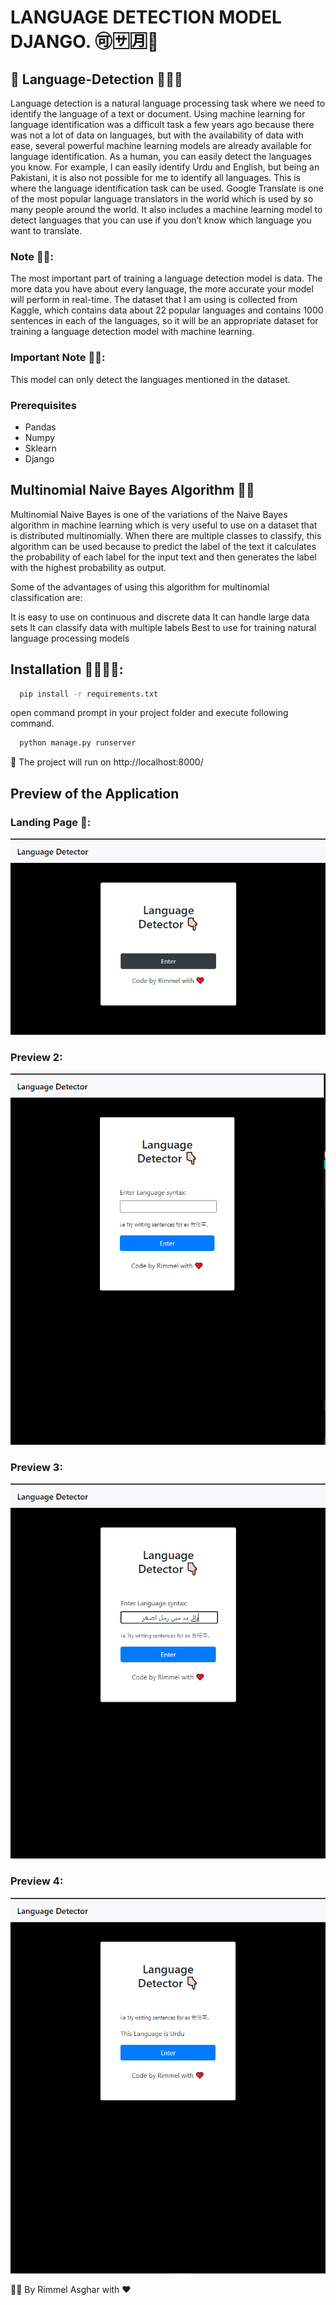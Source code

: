 # LANGUAGE DETECTION MODEL DJANGO. 🉑🈂️🈷️🚀

## 🚩 Language-Detection 🤖🤖🚀
Language detection is a natural language processing task where we need to identify the language of a text or document. Using machine learning for language identification was a difficult task a few years ago because there was not a lot of data on languages, but with the availability of data with ease, several powerful machine learning models are already available for language identification. As a human, you can easily detect the languages you know. For example, I can easily identify Urdu and English, but being an Pakistani, it is also not possible for me to identify all languages. This is where the language identification task can be used. Google Translate is one of the most popular language translators in the world which is used by so many people around the world. It also includes a machine learning model to detect languages that you can use if you don’t know which language you want to translate.

### Note 🕵️‍♂️:
The most important part of training a language detection model is data. The more data you have about every language, the more accurate your model will perform in real-time. The dataset that I am using is collected from Kaggle, which contains data about 22 popular languages and contains 1000 sentences in each of the languages, so it will be an appropriate dataset for training a language detection model with machine learning.

### Important Note 🕵️‍♂️:
This model can only detect the languages mentioned in the dataset.

### Prerequisites
 - Pandas 
 - Numpy 
 - Sklearn
 - Django

## Multinomial Naive Bayes Algorithm 👨‍🔬
Multinomial Naive Bayes is one of the variations of the Naive Bayes algorithm in machine learning which is very useful to use on a dataset that is distributed multinomially. When there are multiple classes to classify, this algorithm can be used because to predict the label of the text it calculates the probability of each label for the input text and then generates the label with the highest probability as output.

Some of the advantages of using this algorithm for multinomial classification are:

It is easy to use on continuous and discrete data It can handle large data sets It can classify data with multiple labels Best to use for training natural language processing models

## Installation 👨‍🔧👩‍🔧:

``` bash
  pip install -r requirements.txt
```
open command prompt in your project folder and execute following command.

``` bash
  python manage.py runserver
```

🚀 The project will run on http://localhost:8000/  

## Preview of the Application

### Landing Page 🚀:
![landingpage](https://github.com/rimmelasghar/Language-Detector-Model_Django/blob/master/images/screenshot.PNG)

### Preview 2:
![landingpage2](https://github.com/rimmelasghar/Language-Detector-Model_Django/blob/master/images/ss2.PNG)

### Preview 3:
![landingpage3](https://github.com/rimmelasghar/Language-Detector-Model_Django/blob/master/images/ss3.PNG)

### Preview 4:
![landingpage4](https://github.com/rimmelasghar/Language-Detector-Model_Django/blob/master/images/ss4.PNG)


👨‍💻 By Rimmel Asghar with ❤
